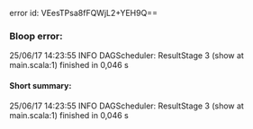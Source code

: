 error id: VEesTPsa8fFQWjL2+YEH9Q==
### Bloop error:

25/06/17 14:23:55 INFO DAGScheduler: ResultStage 3 (show at main.scala:1) finished in 0,046 s
#### Short summary: 

25/06/17 14:23:55 INFO DAGScheduler: ResultStage 3 (show at main.scala:1) finished in 0,046 s
